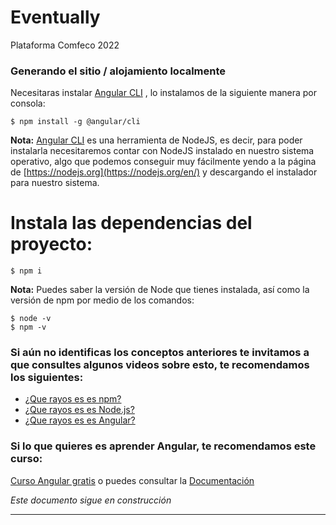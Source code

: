 # Eventually
Plataforma Comfeco 2022

### Generando el sitio / alojamiento localmente

Necesitaras instalar [Angular CLI](https://angular.io/cli) , lo instalamos de la siguiente manera por consola:

```shell
$ npm install -g @angular/cli
```

**Nota:** [Angular CLI](https://angular.io/cli) es una herramienta de NodeJS, es decir, para poder instalarla necesitaremos contar con NodeJS instalado en nuestro sistema operativo, 
algo que podemos conseguir muy fácilmente yendo a la página de [https://nodejs.org](https://nodejs.org/en/) y descargando el instalador para nuestro sistema. 

# Instala las dependencias del proyecto:

```shell
$ npm i
```

**Nota:** Puedes saber la versión de Node que tienes instalada, así como la versión de npm por medio de los comandos:

```shell
$ node -v
$ npm -v
```

### Si aún no identificas los conceptos anteriores te invitamos a que consultes algunos videos sobre esto, te recomendamos los siguientes:

- [¿Que rayos es es npm?](https://www.youtube.com/watch?v=4aNA8ZHihFE)
- [¿Que rayos es es Node.js?](https://www.youtube.com/watch?v=VfwYTbevMPA)
- [¿Que rayos es es Angular?](https://www.youtube.com/watch?v=0IxXZPJA3mU)

### Si lo que quieres es aprender Angular, te recomendamos este curso:

[Curso Angular gratis](https://youtu.be/6741ceWzsKQ) o puedes consultar la [Documentación](https://angular.io/guide/what-is-angular)



*Este documento sigue en construcción*

***

